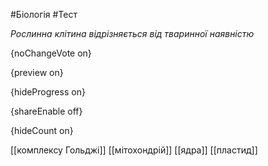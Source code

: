 #Біологія #Тест

*Рослинна клітина відрізняється від тваринної наявністю*

{noChangeVote on}

{preview on}

{hideProgress on}

{shareEnable off}

{hideCount on}

[[комплексу Гольджі]]
[[мітохондрій]]
[[ядра]]
[[пластид]]
